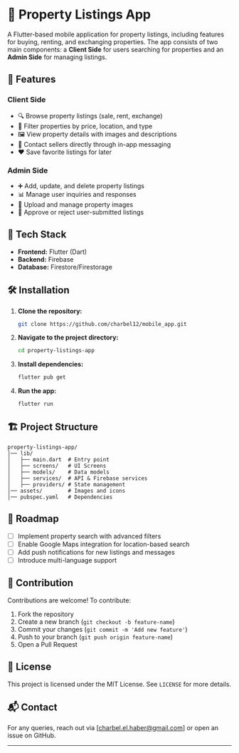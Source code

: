 # 🏡 Property Listings App

A Flutter-based mobile application for property listings, including features for buying, renting, and exchanging properties. The app consists of two main components: a **Client Side** for users searching for properties and an **Admin Side** for managing listings.

## 📱 Features

### Client Side
- 🔍 Browse property listings (sale, rent, exchange)
- 📌 Filter properties by price, location, and type
- 🖼️ View property details with images and descriptions
- 💬 Contact sellers directly through in-app messaging
- ❤️ Save favorite listings for later

### Admin Side
- ➕ Add, update, and delete property listings
- 📊 Manage user inquiries and responses
- 📂 Upload and manage property images
- 🔄 Approve or reject user-submitted listings

## 🚀 Tech Stack
- **Frontend:** Flutter (Dart)
- **Backend:** Firebase
- **Database:** Firestore/Firestorage

## 🛠️ Installation

1. **Clone the repository:**
   ```sh
   git clone https://github.com/charbel12/mobile_app.git
   ```
2. **Navigate to the project directory:**
   ```sh
   cd property-listings-app
   ```
3. **Install dependencies:**
   ```sh
   flutter pub get
   ```
4. **Run the app:**
   ```sh
   flutter run
   ```

## 🏗️ Project Structure
```
property-listings-app/
│── lib/
│   ├── main.dart  # Entry point
│   ├── screens/   # UI Screens
│   ├── models/    # Data models
│   ├── services/  # API & Firebase services
│   ├── providers/ # State management
│── assets/        # Images and icons
│── pubspec.yaml   # Dependencies
```

## 📌 Roadmap
- [ ] Implement property search with advanced filters
- [ ] Enable Google Maps integration for location-based search
- [ ] Add push notifications for new listings and messages
- [ ] Introduce multi-language support

## 🤝 Contribution
Contributions are welcome! To contribute:
1. Fork the repository
2. Create a new branch (`git checkout -b feature-name`)
3. Commit your changes (`git commit -m 'Add new feature'`)
4. Push to your branch (`git push origin feature-name`)
5. Open a Pull Request

## 📝 License
This project is licensed under the MIT License. See `LICENSE` for more details.

## 📬 Contact
For any queries, reach out via [charbel.el.haber@gmail.com] or open an issue on GitHub.

****